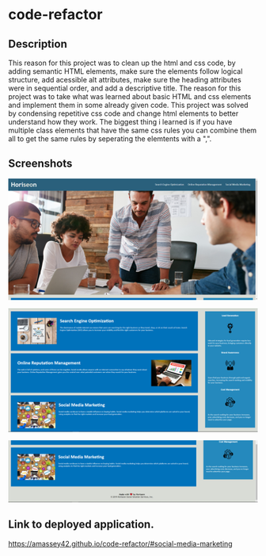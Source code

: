 # code-refactor

## Description

This reason for this project was to clean up the html and css code, by adding semantic HTML elements, make sure the elements follow logical structure, add acessible alt attributes, make sure the heading attributes were in sequential order, and add a descriptive title. The reason for this project was to take what was learned about basic HTML and css elements and implement them in some already given code. This project was solved by condensing repetitive css code and change html elements to better understand how they work. The biggest thing i learned is if you have multiple class elements that have the same css rules you can combine them all to get the same rules by seperating the elemtents with a ",".

## Screenshots

![First webpage screenshot.](./assets/images/webpage-one.PNG)

![Second webpage screenshot.](./assets/images/webpage-two.PNG)

![Third webpage screenshot.](./assets/images/webpage-three.PNG)

## Link to deployed application.
https://amassey42.github.io/code-refactor/#social-media-marketing
